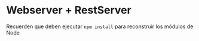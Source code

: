 # Webserver + RestServer

Recuerden que deben ejecutar `npm install` para reconstruir los módulos de Node
